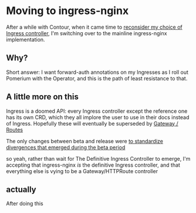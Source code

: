 # Moving to ingress-nginx

After a while with Contour, when it came time to [reconsider my choice of Ingress controller](t7v0w-vp2jf-0gbwx-vc504-pzwre), I'm switching over to the mainline ingress-nginx implementation.

## Why?

Short answer: I want forward-auth annotations on my Ingresses as I roll out Pomerium with the Operator, and this is the path of least resistance to that.

## A little more on this

Ingress is a doomed API: every Ingress controller except the reference one has its own CRD, which they all implore the user to use in their docs instead of Ingress. Hopefully these will eventually be superseded by [Gateway / Routes](https://kubernetes-sigs.github.io/service-apis/concepts/)

The only changes between beta and release were [to standardize divergences that emerged during the beta period](https://kubernetes.io/blog/2020/04/02/improvements-to-the-ingress-api-in-kubernetes-1.18/)

so yeah, rather than wait for The Definitive Ingress Controller to emerge, I'm accepting that ingress-nginx *is* the definitive Ingress controller, and that everything else is vying to be a Gateway/HTTPRoute controller

## actually

After doing this
